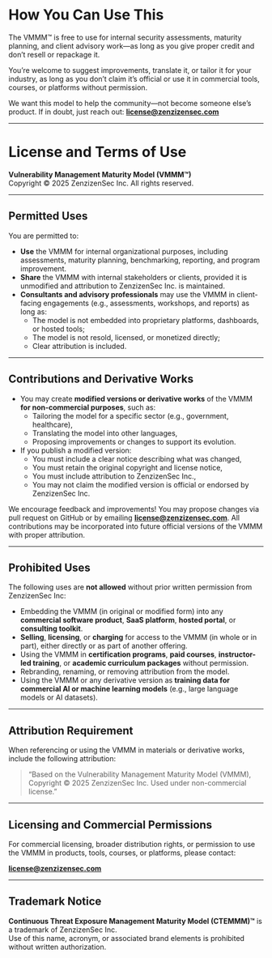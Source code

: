 # How You Can Use This

The VMMM™ is free to use for internal security assessments, maturity planning, and client advisory work—as long as you give proper credit and don’t resell or repackage it.

You’re welcome to suggest improvements, translate it, or tailor it for your industry, as long as you don’t claim it’s official or use it in commercial tools, courses, or platforms without permission.

We want this model to help the community—not become someone else’s product. If in doubt, just reach out: **license@zenzizensec.com**

---

# License and Terms of Use

**Vulnerability Management Maturity Model (VMMM™)**  
Copyright © 2025 ZenzizenSec Inc. All rights reserved.

---

## Permitted Uses

You are permitted to:

- **Use** the VMMM for internal organizational purposes, including assessments, maturity planning, benchmarking, reporting, and program improvement.
- **Share** the VMMM with internal stakeholders or clients, provided it is unmodified and attribution to ZenzizenSec Inc. is maintained.
- **Consultants and advisory professionals** may use the VMMM in client-facing engagements (e.g., assessments, workshops, and reports) as long as:
  - The model is not embedded into proprietary platforms, dashboards, or hosted tools;
  - The model is not resold, licensed, or monetized directly;
  - Clear attribution is included.

---

## Contributions and Derivative Works

- You may create **modified versions or derivative works** of the VMMM **for non-commercial purposes**, such as:
  - Tailoring the model for a specific sector (e.g., government, healthcare),
  - Translating the model into other languages,
  - Proposing improvements or changes to support its evolution.
- If you publish a modified version:
  - You must include a clear notice describing what was changed,
  - You must retain the original copyright and license notice,
  - You must include attribution to ZenzizenSec Inc.,
  - You may not claim the modified version is official or endorsed by ZenzizenSec Inc.

We encourage feedback and improvements! You may propose changes via pull request on GitHub or by emailing **license@zenzizensec.com**. All contributions may be incorporated into future official versions of the VMMM with proper attribution.

---

## Prohibited Uses

The following uses are **not allowed** without prior written permission from ZenzizenSec Inc:

- Embedding the VMMM (in original or modified form) into any **commercial software product**, **SaaS platform**, **hosted portal**, or **consulting toolkit**.
- **Selling**, **licensing**, or **charging** for access to the VMMM (in whole or in part), either directly or as part of another offering.
- Using the VMMM in **certification programs**, **paid courses**, **instructor-led training**, or **academic curriculum packages** without permission.
- Rebranding, renaming, or removing attribution from the model.
- Using the VMMM or any derivative version as **training data for commercial AI or machine learning models** (e.g., large language models or AI datasets).

---

## Attribution Requirement

When referencing or using the VMMM in materials or derivative works, include the following attribution:

> “Based on the Vulnerability Management Maturity Model (VMMM),  
> Copyright © 2025 ZenzizenSec Inc. Used under non-commercial license.”

---

## Licensing and Commercial Permissions

For commercial licensing, broader distribution rights, or permission to use the VMMM in products, tools, courses, or platforms, please contact:

 **license@zenzizensec.com**

---

## Trademark Notice

**Continuous Threat Exposure Management Maturity Model (CTEMMM)™** is a trademark of ZenzizenSec Inc.  
Use of this name, acronym, or associated brand elements is prohibited without written authorization.
